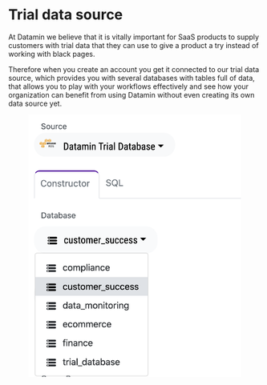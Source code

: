 # Trial data source

At Datamin we believe that it is vitally important for SaaS products to supply customers with trial data that they can use to give a product a try instead of working with black pages.&#x20;

Therefore when you create an account you get it connected to our trial data source, which provides you with several databases with tables full of data, that allows you to play with your workflows effectively and see how your organization can benefit from using Datamin without even creating its own data source yet.

<figure><img src="../.gitbook/assets/Screenshot 2022-10-01 at 19.13.57.png" alt=""><figcaption></figcaption></figure>
